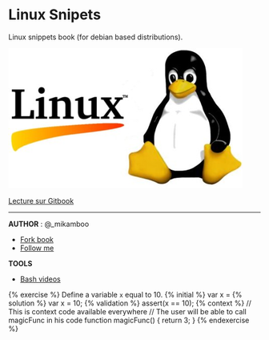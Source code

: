 # Linux Snipets

Linux snippets book (for debian based distributions). 

![](Linux-Logo.jpg)

[Lecture sur Gitbook](http://mikamboo.gitbooks.io/linux-snipets-book/content/)

___

__AUTHOR__ : @_mikamboo

* [Fork book](https://github.com/mikamboo) 
* [Follow me](https://twitter.com/_mikamboo)

__TOOLS__

* [Bash videos](https://asciinema.org/)

{% exercise %}
Define a variable `x` equal to 10.
{% initial %}
var x =
{% solution %}
var x = 10;
{% validation %}
assert(x == 10);
{% context %}
// This is context code available everywhere
// The user will be able to call magicFunc in his code
function magicFunc() {
    return 3;
}
{% endexercise %}